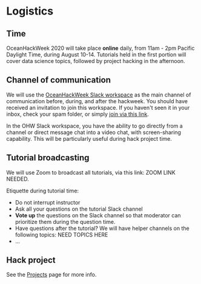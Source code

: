 # Logistics

## Time
OceanHackWeek 2020 will take place **online** daily, from 11am - 2pm Pacific Daylight Time, during August 10-14. Tutorials held in the first portion will cover data science topics, followed by project hacking in the afternoon. 


## Channel of communication
We will use the [OceanHackWeek Slack workspace](http://oceanhackweek.slack.com/) as the main channel of communication before, during, and after the hackweek. You should have received an invitation to join this workspace. If you haven't seen it in your inbox, check your spam folder, or simply [join via this link](https://join.slack.com/t/oceanhackweek/shared_invite/zt-fv2ixo1d-PwHO_tz3MZq57OtTgWdhXg).

In the OHW Slack workspace, you have the ability to go directly from a channel or direct message chat into a video chat, with screen-sharing capability. This will be particularly useful during hack project time.


## Tutorial broadcasting
We will use Zoom to broadcast all tutorials, via this link: ZOOM LINK NEEDED.

Etiquette during tutorial time:
- Do not interrupt instructor
- Ask all your questions on the tutorial Slack channel
- **Vote up** the questions on the Slack channel so that moderator can prioritize them during the question time.
- Have questions after the tutorial? We will have helper channels on the following topics: NEED TOPICS HERE
- ...


## Hack project
See the [Projects](projects.md) page for more info.


<!-- NOTE: putting OHW19 resources below for reviving later. -->
<!-- 
## Quick info
- Oceanhackweek will be held in the [**Alder Hall**](https://www.google.com/maps/place/Alder+Hall/@47.6554627,-122.3161919,17z/data=!3m1!4b1!4m5!3m4!1s0x549014f3a8e0b367:0xbb5d4cb93538ce99!8m2!3d47.6554591!4d-122.3140032) rooms 103, 104, 107 and the Commons foyer at the University of Washington, Seattle campus.
- **Doors open at 8:30am** each morning (Monday-Friday), and we will get started right around 9am. The doors will be locked each morning prior to 8:30am.
- Check in will take place on the first day in the Commons foyer. You will receive a nametag and be asked to sign a media release form.
- Due to space limitations, only registered Oceanhackweek participants will be allowed to attend the tutorials and open working sessions.
- **Participants are expected to attend all scheduled Oceanhackweek activities.** Please email oceanhkw@uw.edu if any circumstances prevent you from attending.
- To walk to the eScience Institute from Alder Hall, follow the map below (note the entrance location):
![](images/eScience_map.png)


## Food

- Funded participants will receive meal cards loaded with $26 each event day to use on all five days of Oceanhackweek. Any unused balances on the cards will roll over into the next event day. Participants will be free to use their cards to purchase foods and beverages at any of the [UW dining locations](https://hfs.uw.edu/Eat/Dining-Locations/By-George) such as [Local Point](https://hfs.uw.edu/Eat/Dining-Locations/Local-Point) in Lander Hall. Local point is an all-you-can-eat dining facility near the hackweek venue. Breakfast will be available at Local Point from 7am - 9am each morning. Funded participants will be expected to cover any additional needs beyond the provided amount on the cards at their own expense.
Non-funded participants are also welcome to dine at any UW dining locations at their own expense.
- If you are a funded participant, you will receive your meal card when you check in at Lander Hall. If you are a funded participant not staying at the dorms, you can pick up your meal card at the Lander Hall front desk the morning of August 26th.
- Dinner and drinks will be provided on Monday at the Welcome Reception held at the [eScience Institute](https://goo.gl/maps/5H5xF2nFjFU2).
- Participants are expected to take care of their own dinners Tuesday - Friday. Aside from UW dining locations, there are many restaurants on “The Ave” (University Way), serving foods such as subway sandwiches, teriyaki, tacos, etc. that are worth exploring.
- If you plan to have alcohol at our reception on Monday, please be sure to bring your ID as the bartenders are required to check.
- Coffee breaks will be provided each day.


## Internet access and communication
- For information on wireless access, you can either use Eduroam, if it’s available to you, or we’ll give you guest access to the UW network on the first day.
- Twitter: #Oceanhackweek
- Slack: [https://oceanhackweek2019.slack.com](https://oceanhackweek2019.slack.com/)


## Flights and ground transportation

For your flights, the closest airport to our university is the Seattle-Tacoma International Airport, which offers a range of connections to the University of Washington Campus.

[The Link light rail](https://www.soundtransit.org/schedules/route/40_100479) is an easy, great way to get to the UW from the airport. It arrives at the airport every 5-15 minutes, and the ride to the UW campus is about 45 minutes. The UW station is just a 15-minute walk from Alder Hall.

From the arrivals hall at Sea-Tac Airport, follow the signs for Link Light Rail; the station is a short walk from the terminal on the far side of the parking garage. Tickets must be purchased at the station before boarding. The cost is $3.25 and can be paid in cash or with a credit/debit card. Take the train to the last stop (UW). Here are [directions](https://www.google.com/maps/dir/Lander+Hall,+Northeast+Campus+Parkway,+Seattle,+WA/u+district+transit+station/@47.6528664,-122.311707,17z/data=!3m1!4b1!4m14!4m13!1m5!1m1!1s0x549014f3ba07b78b:0xccf338a83d26e753!2m2!1d-122.3152398!2d47.655878!1m5!1m1!1s0x549014eca005d559:0x2a5b4b6f98dddc9c!2m2!1d-122.3037968!2d47.6498399!3e2walking) from the UW link stop to the Lander Hall where many of you will check in to stay at Alder Hall.

Taxi’s and uber/lyft are also available from the airport. Please note that for uber/lyft, you will need to meet the car on the 3rd floor parking lot for pick up.

Each funded participant will receive up to $400 if they are a domestic participant or $800 if they are an international participant. The grants are for covering flights and commuting expenses only. Please note that business or first class airfare cannot be reimbursed for any reason. All flights must adhere to outlined guidelines as for federal funds [see “Travel” in article 10](https://www.nsf.gov/pubs/policydocs/gc1/jan17.pdf) and the [Fly America Act](https://www.gsa.gov/policy-regulations/policy/travel-management-policy/fly-america-act). Expenses of Individual flights must be itemized on documented receipts, along with commuting expenses such as bus tickets, shuttle receipts, etc. Please be especially aware of this when using travel expense aggregating websites such as expedia.com, as not all of these sorts of websites clearly itemize individual travel expenses. International travelers must additionally provide traveler’s I-94 form which are completed upon entry into the US.
If you have any questions about travel policies, please email travel@uw.edu

After making sure that all the above requirements are met, please go ahead and book your flights and hold onto all documentation for claiming your reimbursement after the event. All funded travelers will be put in contact with the travel coordinator to send their documentation to via email after the event has concluded.


## Lodging

All funded participants will be staying in a doubles dorm at Alder Hall. They will be assigned at random to another participant of the same sex. You must email oceanhkw@uw.edu by July 19 if you have any special needs.

Non-funded participants have the option of being randomly paired with another participant of the same sex in a double dorm for $56.50 per night at Alder Hall. They can also stay in a single dorm at Alder Hall for $96 per night. If you prefer either of these options, you must let us know by emailing oceanhkw@uw.edu by July 19 to be added to the list.

Other affordable options can be found in the [UW guest housing program](https://washington.irisregistration.com/Register?code=GuestHousing19).

UW has some [homestay programs](https://www.ielp.uw.edu/housing/homestays/) which may be worth looking into. However, there may be some additional commuting you will have to do depending on where your homestay location is if you decide to go with this option.

If you prefer to stay at a hotel, here are some in walking distance from our hackweek venue that we recommend:

•	[University Inn](https://www.reservations.com/hotel/university-inn-seattle-pineapple-hospitality?gclid=EAIaIQobChMIkbn7q_mJ4gIVBr3sCh0KUAMkEAAYASAAEgL-q_D_BwE)
•	[Watertown Hotel](https://www.staypineapple.com/watertown-hotel-seattle-wa?utm_source=google-my-business&utm_medium=organic&utm_campaign=GMB&utm_term=wt)
•	[Marriott Residence Inn](https://www.guestreservations.com/residence-inn-by-marriott-seattle-university-district/booking?gclid=EAIaIQobChMI6vau_PiJ4gIVYR6tBh0CEQzdEAAYASAAEgJWPPD_BwE) -->